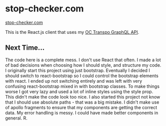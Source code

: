 # stop-checker.com

[stop-checker.com](https://www.stop-checker.com)

This is the React.js client that uses my [OC Transpo GraphQL API](https://github.com/danielholmes839/OCTranspo-GraphQL).

## Next Time...

The code here is a complete mess. I don't use React that often. I made a lot of bad decisions when choosing how I should style, and structure my code.
I originally start this project using just bootstrap. Eventually I decided I should switch to react-bootstrap so I could control the bootstrap elements with react.
I ended up not switching entirely and was left with very confusing react-bootstrap mixed in with bootstrap classes. To make things worse I got very lazy and used a lot
of inline styles using the style prop. This didn't make the code look too nice. I also started this project not know that I should use absolute paths - that was a big mistake.
I didn't make use of apollo fragments to ensure that my components are getting the correct data. My error handling is messy. I could have made better components in general. R.
